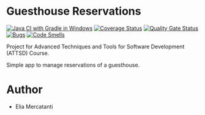 # Guesthouse Reservations
[![Java CI with Gradle in Windows](https://github.com/elia-mercatanti/guesthouse-reservations/actions/workflows/gradle-windows.yml/badge.svg)](https://github.com/elia-mercatanti/guesthouse-reservations/actions/workflows/gradle-windows.yml)
[![Coverage Status](https://coveralls.io/repos/github/elia-mercatanti/guesthouse-reservations/badge.svg?service=github)](https://coveralls.io/github/elia-mercatanti/guesthouse-reservations)
[![Quality Gate Status](https://sonarcloud.io/api/project_badges/measure?project=elia-mercatanti_guesthouse-reservations&metric=alert_status)](https://sonarcloud.io/dashboard?id=elia-mercatanti_guesthouse-reservations)
[![Bugs](https://sonarcloud.io/api/project_badges/measure?project=elia-mercatanti_guesthouse-reservations&metric=bugs)](https://sonarcloud.io/dashboard?id=elia-mercatanti_guesthouse-reservations)
[![Code Smells](https://sonarcloud.io/api/project_badges/measure?project=elia-mercatanti_guesthouse-reservations&metric=code_smells)](https://sonarcloud.io/dashboard?id=elia-mercatanti_guesthouse-reservations)

Project for Advanced Techniques and Tools for Software Development (ATTSD) Course.

Simple app to manage reservations of a guesthouse.

# Author
- Elia Mercatanti
